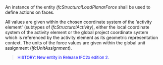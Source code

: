 ﻿An instance of the entity _IfcStructuralLoadPlanarForce_ shall be used to define actions on faces.

All values are given within the chosen coordinate system of the 'activity element' (subtypes of _IfcStructuralActivity_), either the local coordinate system of the activity element or the global project coordinate system which is referenced by the activity element as its geometric representation context. The units of the force values are given within the global unit assignment (_IfcUnitAssignment_).

> <font color="#0000FF" size="-1">HISTORY: New entity in Release IFC2x
		  edition 2. </font>
>